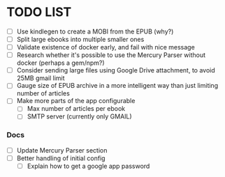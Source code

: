 # TODO LIST

- [ ] Use kindlegen to create a MOBI from the EPUB (why?)
- [ ] Split large ebooks into multiple smaller ones
- [ ] Validate existence of docker early, and fail with nice message
- [ ] Research whether it's possible to use the Mercury Parser without docker (perhaps a gem/npm?)
- [ ] Consider sending large files using Google Drive attachment, to avoid 25MB gmail limit
- [ ] Gauge size of EPUB archive in a more intelligent way than just limiting number of articles
- [ ] Make more parts of the app configurable
    - [ ] Max number of articles per ebook
    - [ ] SMTP server (currently only GMAIL)

### Docs
- [ ] Update Mercury Parser section
- [ ] Better handling of initial config 
    - [ ] Explain how to get a google app password
